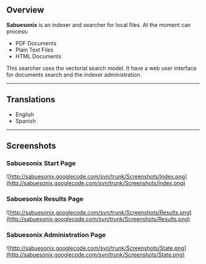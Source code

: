 ## Overview ##

**Sabuesonix** is an indexer and searcher for local files. At the moment can process:

  * PDF Documents
  * Plain Text Files
  * HTML Documents

This searcher uses the vectorial search model. It have a web user interface for documents search and the indexer administration.


---


## Translations ##

  * English
  * Spanish


---


## Screenshots ##

### Sabuesonix Start Page ###
![http://sabuesonix.googlecode.com/svn/trunk/Screenshots/Index.png](http://sabuesonix.googlecode.com/svn/trunk/Screenshots/Index.png)

### Sabuesonix Results Page ###
![http://sabuesonix.googlecode.com/svn/trunk/Screenshots/Results.png](http://sabuesonix.googlecode.com/svn/trunk/Screenshots/Results.png)

### Sabuesonix Administration Page ###
![http://sabuesonix.googlecode.com/svn/trunk/Screenshots/State.png](http://sabuesonix.googlecode.com/svn/trunk/Screenshots/State.png)